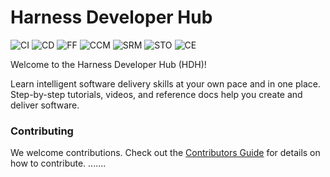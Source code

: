# Harness Developer Hub

![CI](static/img/icon_ci.svg)
![CD](static/img/icon_cd.svg)
![FF](static/img/icon_ff.svg)
![CCM](static/img/icon_ccm.svg)
![SRM](static/img/icon_srm.svg)
![STO](static/img/icon_sto.svg)
![CE](static/img/icon_ce.svg)

Welcome to the Harness Developer Hub (HDH)!

Learn intelligent software delivery skills at your own pace and in one place. Step-by-step tutorials, videos, and reference docs help you create and deliver software.


### Contributing

We welcome contributions. Check out the [Contributors Guide](CONTRIBUTING.md) for details
on how to contribute. 
.......


